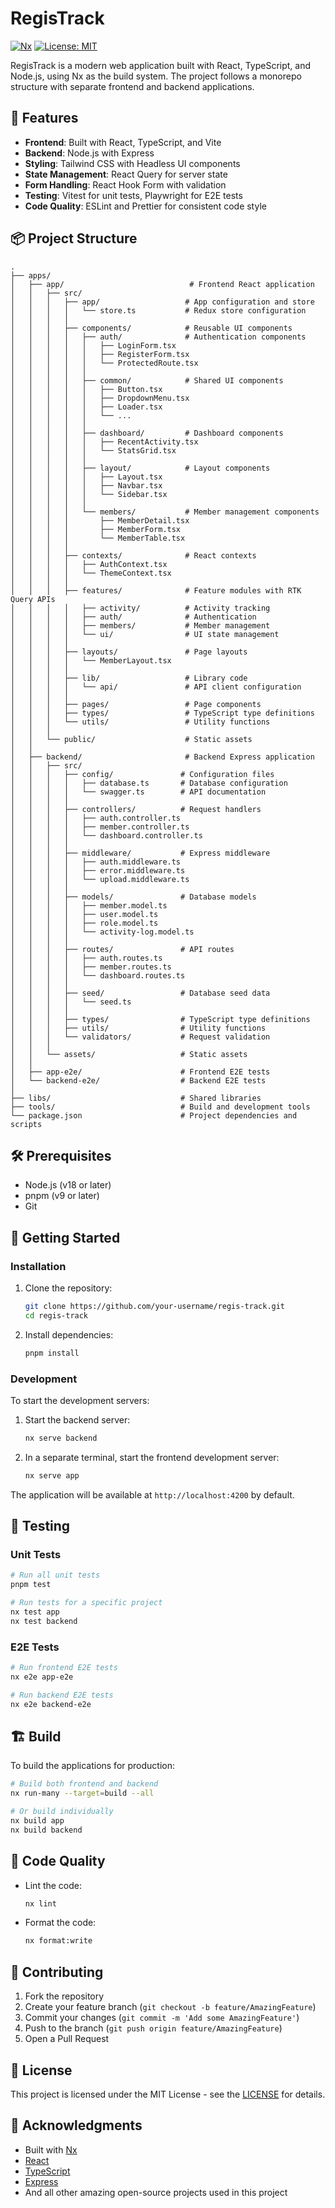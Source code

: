 # RegisTrack

[![Nx](https://img.shields.io/nx/r/regis-track)](https://nx.dev)
[![License: MIT](https://img.shields.io/badge/License-MIT-yellow.svg)](https://opensource.org/licenses/MIT)

RegisTrack is a modern web application built with React, TypeScript, and Node.js, using Nx as the build system. The project follows a monorepo structure with separate frontend and backend applications.

## 🚀 Features

- **Frontend**: Built with React, TypeScript, and Vite
- **Backend**: Node.js with Express
- **Styling**: Tailwind CSS with Headless UI components
- **State Management**: React Query for server state
- **Form Handling**: React Hook Form with validation
- **Testing**: Vitest for unit tests, Playwright for E2E tests
- **Code Quality**: ESLint and Prettier for consistent code style

## 📦 Project Structure

```
.
├── apps/
│   ├── app/                            # Frontend React application
│   │   ├── src/
│   │   │   ├── app/                   # App configuration and store
│   │   │   │   └── store.ts           # Redux store configuration
│   │   │   │
│   │   │   ├── components/            # Reusable UI components
│   │   │   │   ├── auth/              # Authentication components
│   │   │   │   │   ├── LoginForm.tsx
│   │   │   │   │   ├── RegisterForm.tsx
│   │   │   │   │   └── ProtectedRoute.tsx
│   │   │   │   │
│   │   │   │   ├── common/            # Shared UI components
│   │   │   │   │   ├── Button.tsx
│   │   │   │   │   ├── DropdownMenu.tsx
│   │   │   │   │   ├── Loader.tsx
│   │   │   │   │   └── ...
│   │   │   │   │
│   │   │   │   ├── dashboard/         # Dashboard components
│   │   │   │   │   ├── RecentActivity.tsx
│   │   │   │   │   └── StatsGrid.tsx
│   │   │   │   │
│   │   │   │   ├── layout/            # Layout components
│   │   │   │   │   ├── Layout.tsx
│   │   │   │   │   ├── Navbar.tsx
│   │   │   │   │   └── Sidebar.tsx
│   │   │   │   │
│   │   │   │   └── members/           # Member management components
│   │   │   │       ├── MemberDetail.tsx
│   │   │   │       ├── MemberForm.tsx
│   │   │   │       └── MemberTable.tsx
│   │   │   │
│   │   │   ├── contexts/              # React contexts
│   │   │   │   ├── AuthContext.tsx
│   │   │   │   └── ThemeContext.tsx
│   │   │   │
│   │   │   ├── features/              # Feature modules with RTK Query APIs
│   │   │   │   ├── activity/          # Activity tracking
│   │   │   │   ├── auth/              # Authentication
│   │   │   │   ├── members/           # Member management
│   │   │   │   └── ui/                # UI state management
│   │   │   │
│   │   │   ├── layouts/               # Page layouts
│   │   │   │   └── MemberLayout.tsx
│   │   │   │
│   │   │   ├── lib/                   # Library code
│   │   │   │   └── api/               # API client configuration
│   │   │   │
│   │   │   ├── pages/                 # Page components
│   │   │   ├── types/                 # TypeScript type definitions
│   │   │   └── utils/                 # Utility functions
│   │   │
│   │   └── public/                    # Static assets
│   │
│   ├── backend/                       # Backend Express application
│   │   ├── src/
│   │   │   ├── config/               # Configuration files
│   │   │   │   ├── database.ts       # Database configuration
│   │   │   │   └── swagger.ts        # API documentation
│   │   │   │
│   │   │   ├── controllers/          # Request handlers
│   │   │   │   ├── auth.controller.ts
│   │   │   │   ├── member.controller.ts
│   │   │   │   └── dashboard.controller.ts
│   │   │   │
│   │   │   ├── middleware/           # Express middleware
│   │   │   │   ├── auth.middleware.ts
│   │   │   │   ├── error.middleware.ts
│   │   │   │   └── upload.middleware.ts
│   │   │   │
│   │   │   ├── models/               # Database models
│   │   │   │   ├── member.model.ts
│   │   │   │   ├── user.model.ts
│   │   │   │   ├── role.model.ts
│   │   │   │   └── activity-log.model.ts
│   │   │   │
│   │   │   ├── routes/               # API routes
│   │   │   │   ├── auth.routes.ts
│   │   │   │   ├── member.routes.ts
│   │   │   │   └── dashboard.routes.ts
│   │   │   │
│   │   │   ├── seed/                 # Database seed data
│   │   │   │   └── seed.ts
│   │   │   │
│   │   │   ├── types/                # TypeScript type definitions
│   │   │   ├── utils/                # Utility functions
│   │   │   └── validators/           # Request validation
│   │   │
│   │   └── assets/                   # Static assets
│   │
│   ├── app-e2e/                      # Frontend E2E tests
│   └── backend-e2e/                  # Backend E2E tests
│
├── libs/                             # Shared libraries
├── tools/                            # Build and development tools
└── package.json                      # Project dependencies and scripts
```

## 🛠️ Prerequisites

- Node.js (v18 or later)
- pnpm (v9 or later)
- Git

## 🚀 Getting Started

### Installation

1. Clone the repository:
   ```bash
   git clone https://github.com/your-username/regis-track.git
   cd regis-track
   ```

2. Install dependencies:
   ```bash
   pnpm install
   ```

### Development

To start the development servers:

1. Start the backend server:
   ```bash
   nx serve backend
   ```

2. In a separate terminal, start the frontend development server:
   ```bash
   nx serve app
   ```

The application will be available at `http://localhost:4200` by default.

## 🧪 Testing

### Unit Tests

```bash
# Run all unit tests
pnpm test

# Run tests for a specific project
nx test app
nx test backend
```

### E2E Tests

```bash
# Run frontend E2E tests
nx e2e app-e2e

# Run backend E2E tests
nx e2e backend-e2e
```

## 🏗️ Build

To build the applications for production:

```bash
# Build both frontend and backend
nx run-many --target=build --all

# Or build individually
nx build app
nx build backend
```

## 🔧 Code Quality

- Lint the code:
  ```bash
  nx lint
  ```

- Format the code:
  ```bash
  nx format:write
  ```

## 🤝 Contributing

1. Fork the repository
2. Create your feature branch (`git checkout -b feature/AmazingFeature`)
3. Commit your changes (`git commit -m 'Add some AmazingFeature'`)
4. Push to the branch (`git push origin feature/AmazingFeature`)
5. Open a Pull Request

## 📄 License

This project is licensed under the MIT License - see the [LICENSE](https://opensource.org/licenses/MIT) for details.

## 🙏 Acknowledgments

- Built with [Nx](https://nx.dev)
- [React](https://reactjs.org/)
- [TypeScript](https://www.typescriptlang.org/)
- [Express](https://expressjs.com/)
- And all other amazing open-source projects used in this project
